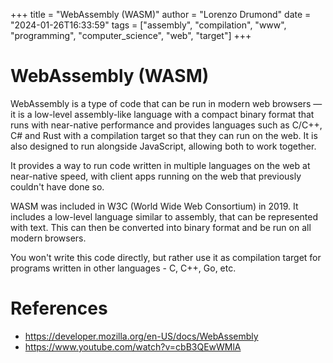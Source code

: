 +++
title = "WebAssembly (WASM)"
author = "Lorenzo Drumond"
date = "2024-01-26T16:33:59"
tags = ["assembly",  "compilation",  "www",  "programming",  "computer_science",  "web",  "target"]
+++


# WebAssembly (WASM)
WebAssembly is a type of code that can be run in modern web browsers — it is a low-level assembly-like language with a compact binary format that runs with near-native performance and provides languages such as C/C++, C# and Rust with a compilation target so that they can run on the web. It is also designed to run alongside JavaScript, allowing both to work together.

It provides a way to run code written in multiple languages on the web at near-native speed, with client apps running on the web that previously couldn't have done so.

WASM was included in W3C (World Wide Web Consortium) in 2019. It includes a low-level language similar to assembly, that can be represented with text. This can then be converted into binary format and be run on all modern browsers.

You won't write this code directly, but rather use it as compilation target for programs written in other languages - C, C++, Go, etc.

# References
- https://developer.mozilla.org/en-US/docs/WebAssembly
- https://www.youtube.com/watch?v=cbB3QEwWMlA
